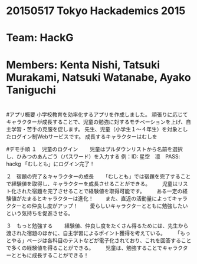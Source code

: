 #
# 20150517 Tokyo Hackademics 2015
# Team: HackG
# Members: Kenta Nishi, Tatsuki Murakami, Natsuki Watanabe, Ayako Taniguchi
#

#アプリ概要
小学校教育を効率化するアプリを作成しました。
頑張りに応じてキャラクターが成長することで、児童の勉強に対するモチベーションを上げ、自主学習・苦手の克服を促します。
先生、児童（小学生１〜４年生）を対象としたログイン制Webサービスです。
成長するキャラクターはむしを


#デモ手順
１　児童のログイン
　　児童はプルダウンリストから名前を選択し、ひみつのあんごう（パスワード）を入力する
    例：ID: 星空　凛　PASS: hackg
   「むしとも」にログイン完了！
   
２　宿題の完了＆キャラクターの成長
　　「むしとも」では宿題を完了することで経験値を取得し、キャラクターを成長させることができる。
　　児童はリスト化された宿題を完了させることで経験値を取得可能です。
　　ある一定の経験値がたまるとキャラクターは進化！
　　また、直近の活動量によってキャラクターとの仲良し度がアップ！
　　愛らしいキャラクターとともに勉強したいという気持ちを促進させる。

３　もっと勉強する
　　経験値、仲良し度をたくさん得るためには、先生から渡された宿題のほかに、自主学習によるポイント獲得を考えている。
　　「もっとやる」ページは各科目のテストなどが電子化されており、これを回答することで多くの経験値を得ることができる。
　　児童は、勉強することでキャラクターとともに成長することができる！

